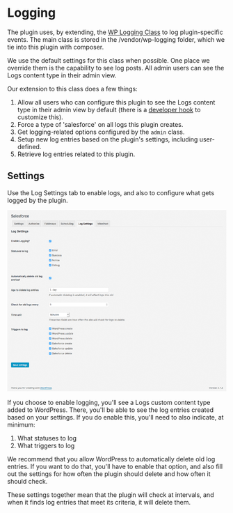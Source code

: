 # Logging

The plugin uses, by extending, the [WP Logging Class](https://github.com/pippinsplugins/WP-Logging) to log plugin-specific events. The main class is stored in the /vendor/wp-logging folder, which we tie into this plugin with composer.

We use the default settings for this class when possible. One place we override them is the capability to see log posts. All admin users can see the Logs content type in their admin view.

Our extension to this class does a few things:

1. Allow all users who can configure this plugin to see the Logs content type in their admin view by default (there is a [developer hook](./extending-logging.md) to customize this).
2. Force a type of 'salesforce' on all logs this plugin creates.
3. Get logging-related options configured by the `admin` class.
4. Setup new log entries based on the plugin's settings, including user-defined.
5. Retrieve log entries related to this plugin.

## Settings

Use the Log Settings tab to enable logs, and also to configure what gets logged by the plugin.

![WordPress Log Settings screen](./assets/img/screenshots/06-wordpress-log-settings.png)

If you choose to enable logging, you'll see a Logs custom content type added to WordPress. There, you'll be able to see the log entries created based on your settings. If you do enable this, you'll need to also indicate, at minimum:

1. What statuses to log
2. What triggers to log

We recommend that you allow WordPress to automatically delete old log entries. If you want to do that, you'll have to enable that option, and also fill out the settings for how often the plugin should delete and how often it should check.

These settings together mean that the plugin will check at intervals, and when it finds log entries that meet its criteria, it will delete them.

